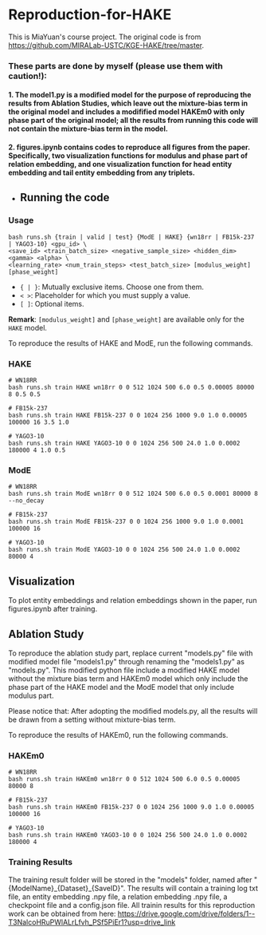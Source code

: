 # Reproduction-for-HAKE
This is MiaYuan's course project. The original code is from https://github.com/MIRALab-USTC/KGE-HAKE/tree/master. 

### These parts are done by myself (please use them with caution!):
#### 1. The model1.py is a modified model for the purpose of reproducing the results from Ablation Studies, which leave out the mixture-bias term in the original model and includes a modifified model HAKEm0 with only phase part of the original model; all the results from running this code will not contain the mixture-bias term in the model.
#### 2. figures.ipynb contains codes to reproduce all figures from the paper. Specifically, two visualization functions for modulus and phase part of relation embedding, and one visualization function for head entity embedding and tail entity embedding from any triplets.

- ## Running the code 

### Usage
```
bash runs.sh {train | valid | test} {ModE | HAKE} {wn18rr | FB15k-237 | YAGO3-10} <gpu_id> \
<save_id> <train_batch_size> <negative_sample_size> <hidden_dim> <gamma> <alpha> \
<learning_rate> <num_train_steps> <test_batch_size> [modulus_weight] [phase_weight]
```
- `{ | }`: Mutually exclusive items. Choose one from them.
- `< >`: Placeholder for which you must supply a value.
- `[ ]`: Optional items.

**Remark**: `[modulus_weight]` and `[phase_weight]` are available only for the `HAKE` model.

To reproduce the results of HAKE and ModE, run the following commands.

### HAKE
```
# WN18RR
bash runs.sh train HAKE wn18rr 0 0 512 1024 500 6.0 0.5 0.00005 80000 8 0.5 0.5

# FB15k-237
bash runs.sh train HAKE FB15k-237 0 0 1024 256 1000 9.0 1.0 0.00005 100000 16 3.5 1.0

# YAGO3-10
bash runs.sh train HAKE YAGO3-10 0 0 1024 256 500 24.0 1.0 0.0002 180000 4 1.0 0.5
```

### ModE
```
# WN18RR
bash runs.sh train ModE wn18rr 0 0 512 1024 500 6.0 0.5 0.0001 80000 8 --no_decay

# FB15k-237
bash runs.sh train ModE FB15k-237 0 0 1024 256 1000 9.0 1.0 0.0001 100000 16

# YAGO3-10
bash runs.sh train ModE YAGO3-10 0 0 1024 256 500 24.0 1.0 0.0002 80000 4
```



## Visualization
To plot entity embeddings and relation embeddings shown in the paper, run figures.ipynb after training.

## Ablation Study
To reproduce the ablation study part, replace current "models.py" file with modified model file "models1.py" through renaming the "models1.py" as "models.py". This modified python file include a modified HAKE model without the mixture bias term and HAKEm0 model which only include the phase part of the HAKE model and the ModE model that only include modulus part.

Please notice that: After adopting the modified models.py, all the results will be drawn from a setting without mixture-bias term.

To reproduce the results of HAKEm0, run the following commands.

### HAKEm0
```
# WN18RR
bash runs.sh train HAKEm0 wn18rr 0 0 512 1024 500 6.0 0.5 0.00005 80000 8

# FB15k-237
bash runs.sh train HAKEm0 FB15k-237 0 0 1024 256 1000 9.0 1.0 0.00005 100000 16 

# YAGO3-10
bash runs.sh train HAKEm0 YAGO3-10 0 0 1024 256 500 24.0 1.0 0.0002 180000 4 
```
### Training Results

The training result folder will be stored in the "models" folder, named after "{ModelName}\_{Dataset}\_{SaveID}". The results will contain a training log txt file, an entity embedding .npy file, a relation embedding .npy file, a checkpoint file and a config.json file.
All trainin results for this reproduction work can be obtained from here: https://drive.google.com/drive/folders/1--T3NalcoHRuPWlALrLfvh_PSf5PiEr1?usp=drive_link
